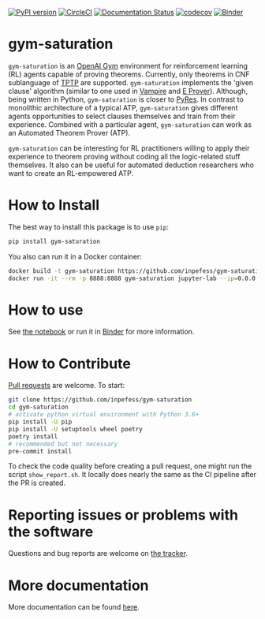 [![PyPI version](https://badge.fury.io/py/gym-saturation.svg)](https://badge.fury.io/py/gym-saturation) [![CircleCI](https://circleci.com/gh/inpefess/gym-saturation.svg?style=svg)](https://circleci.com/gh/inpefess/gym-saturation) [![Documentation Status](https://readthedocs.org/projects/gym-saturation/badge/?version=latest)](https://gym-saturation.readthedocs.io/en/latest/?badge=latest) [![codecov](https://codecov.io/gh/inpefess/gym-saturation/branch/master/graph/badge.svg)](https://codecov.io/gh/inpefess/gym-saturation)
[![Binder](https://mybinder.org/badge_logo.svg)](https://mybinder.org/v2/gh/inpefess/gym-saturation/HEAD?labpath=examples%2Fexample.ipynb)

# gym-saturation

`gym-saturation` is an [OpenAI Gym](https://gym.openai.com/) environment for reinforcement learning (RL) agents capable of proving theorems. Currently, only theorems in CNF sublanguage of [TPTP](http://tptp.org) are supported. `gym-saturation` implements the 'given clause' algorithm (similar to one used in [Vampire](https://github.com/vprover/vampire) and [E Prover](https://github.com/eprover/eprover)). Although, being written in Python, `gym-saturation` is closer to [PyRes](https://github.com/eprover/PyRes). In contrast to monolithic architecture of a typical ATP, `gym-saturation` gives different agents opportunities to select clauses themselves and train from their experience. Combined with a particular agent, `gym-saturation` can work as an Automated Theorem Prover (ATP).

`gym-saturation` can be interesting for RL practitioners willing to apply their experience to theorem proving without coding all the logic-related stuff themselves. It also can be useful for automated deduction researchers who want to create an RL-empowered ATP.

# How to Install

The best way to install this package is to use `pip`:

```sh
pip install gym-saturation
```

You also can run it in a Docker container:

```sh
docker build -t gym-saturation https://github.com/inpefess/gym-saturation.git
docker run -it --rm -p 8888:8888 gym-saturation jupyter-lab --ip=0.0.0.0 --port=8888 --no-browser
```

# How to use

See [the notebook](https://github.com/inpefess/gym-saturation/blob/master/examples/example.ipynb) or run it in [Binder](https://mybinder.org/v2/gh/inpefess/gym-saturation/HEAD?labpath=examples%2Fexample.ipynb) for more information.

# How to Contribute

[Pull requests](https://github.com/inpefess/gym-saturation/pulls) are welcome. To start:

```sh
git clone https://github.com/inpefess/gym-saturation
cd gym-saturation
# activate python virtual environment with Python 3.6+
pip install -U pip
pip install -U setuptools wheel poetry
poetry install
# recommended but not necessary
pre-commit install
```

To check the code quality before creating a pull request, one might run the script `show_report.sh`. It locally does nearly the same as the CI pipeline after the PR is created.


# Reporting issues or problems with the software

Questions and bug reports are welcome on [the tracker](https://github.com/inpefess/gym-saturation/issues). 

# More documentation

More documentation can be found [here](https://gym-saturation.readthedocs.io/en/latest).
